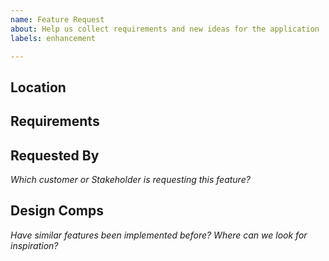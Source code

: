 ```yaml
---
name: Feature Request
about: Help us collect requirements and new ideas for the application
labels: enhancement

---
```


## Location


## Requirements


## Requested By
_Which customer or Stakeholder is requesting this feature?_

## Design Comps
_Have similar features been implemented before? Where can we look for inspiration?_

